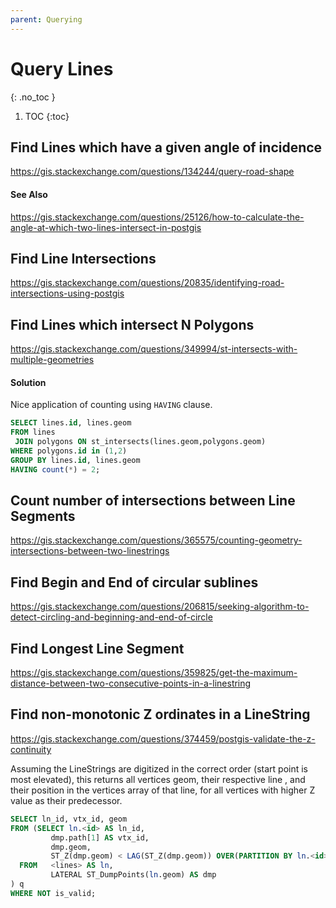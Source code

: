 ```yaml
---
parent: Querying
---
```


# Query Lines
{: .no_toc }

1. TOC
{:toc}


## Find Lines which have a given angle of incidence
<https://gis.stackexchange.com/questions/134244/query-road-shape>

#### See Also
<https://gis.stackexchange.com/questions/25126/how-to-calculate-the-angle-at-which-two-lines-intersect-in-postgis>



## Find Line Intersections
<https://gis.stackexchange.com/questions/20835/identifying-road-intersections-using-postgis>

## Find Lines which intersect N Polygons
<https://gis.stackexchange.com/questions/349994/st-intersects-with-multiple-geometries>

#### Solution
Nice application of counting using `HAVING` clause.

```sql
SELECT lines.id, lines.geom 
FROM lines
 JOIN polygons ON st_intersects(lines.geom,polygons.geom)
WHERE polygons.id in (1,2)
GROUP BY lines.id, lines.geom 
HAVING count(*) = 2;
```
## Count number of intersections between Line Segments
<https://gis.stackexchange.com/questions/365575/counting-geometry-intersections-between-two-linestrings>

## Find Begin and End of circular sublines
<https://gis.stackexchange.com/questions/206815/seeking-algorithm-to-detect-circling-and-beginning-and-end-of-circle>

## Find Longest Line Segment
<https://gis.stackexchange.com/questions/359825/get-the-maximum-distance-between-two-consecutive-points-in-a-linestring>

## Find non-monotonic Z ordinates in a LineString
<https://gis.stackexchange.com/questions/374459/postgis-validate-the-z-continuity>

Assuming the LineStrings are digitized in the correct order (start point is most elevated),
this returns all vertices geom, their respective line <id>, and their position in the vertices array of that line, 
for all vertices with higher Z value as their predecessor.
  
```sql
SELECT ln_id, vtx_id, geom
FROM (SELECT ln.<id> AS ln_id,
         dmp.path[1] AS vtx_id,
         dmp.geom,
         ST_Z(dmp.geom) < LAG(ST_Z(dmp.geom)) OVER(PARTITION BY ln.<id> ORDER BY dmp.path[1]) AS is_valid
  FROM   <lines> AS ln,
         LATERAL ST_DumpPoints(ln.geom) AS dmp
) q
WHERE NOT is_valid;
```
 

